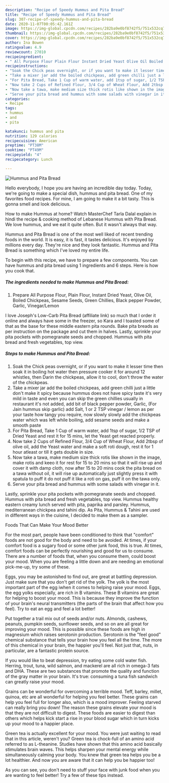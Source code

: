 ```yaml
---
description: "Recipe of Speedy Hummus and Pita Bread"
title: "Recipe of Speedy Hummus and Pita Bread"
slug: 307-recipe-of-speedy-hummus-and-pita-bread
date: 2020-11-07T00:05:42.161Z
image: https://img-global.cpcdn.com/recipes/282ba9e0bf8742f5/751x532cq70/hummus-and-pita-bread-recipe-main-photo.jpg
thumbnail: https://img-global.cpcdn.com/recipes/282ba9e0bf8742f5/751x532cq70/hummus-and-pita-bread-recipe-main-photo.jpg
cover: https://img-global.cpcdn.com/recipes/282ba9e0bf8742f5/751x532cq70/hummus-and-pita-bread-recipe-main-photo.jpg
author: Ina Bowen
ratingvalue: 4.9
reviewcount: 27010
recipeingredient:
- " All Purpose Flour Plain Flour Instant Dried Yeast Olive Oil Boiled Chickpeas Sesame Seeds Green Chillies Black pepper Powder Garlic VinegarLemon"
recipeinstructions:
- "Soak the Chick peas overnight, or if you want to make it lesser time then soak it in boiling hot water then pressure cooker it for around 12 whistles, then Darin the chickpeas, allow it to cool, don&#39;t throw the water of the chickpeas."
- "Take a mixer jar add the boiled chickpeas, add green chilli just a little don&#39;t make it spicy because hummus does not have spicy taste it&#39;s very mild in taste and even you can skip the green chillies usually in restaurant it&#39;s not added, add bit of black pepper powder, Garlic, (For Jain hummus skip garlic) add Salt, 1 or 2 TSP vinegar / lemon as per your taste how tangy you require, now slowly slowly add the chickpeas water which was left while boiling, add sesame seeds and make a smooth paste"
- "For Pita Bread, Take 1 Cup of warm water, add 1tsp of sugar, 1/2 TSP of Dried Yeast and rest it for 15 mins, let the Yeast get reacted properly."
- "Now take 2 Cups of Refined Flour, 3/4 Cup of Wheat Flour, Add 2tbsp of olive oil, add the Yeast water and make a soft roti dough, rest it for 1 hour atleast or till it gets double in size."
- "Now take a tawa, make medium size thick rotis like shown in the image, make rotis and keeo it for rest for 15 to 20 mins so that it will rise up and cover it with damp cloth, now after 15 to 20 mins cook the pita bread on a tawa without oil, it will rise up automatically just slightly press it with spatula to puff it do not puff it like a roti on gas, puff it on the tawa only."
- "Serve your pita bread and hummus with some salads with vinegar in it."
categories:
- Recipe
tags:
- hummus
- and
- pita

katakunci: hummus and pita 
nutrition: 129 calories
recipecuisine: American
preptime: "PT38M"
cooktime: "PT49M"
recipeyield: "4"
recipecategory: Lunch

---
```



![Hummus and Pita Bread](https://img-global.cpcdn.com/recipes/282ba9e0bf8742f5/751x532cq70/hummus-and-pita-bread-recipe-main-photo.jpg)

Hello everybody, I hope you are having an incredible day today. Today, we're going to make a special dish, hummus and pita bread. One of my favorites food recipes. For mine, I am going to make it a bit tasty. This is gonna smell and look delicious.

How to make Hummus at home? Watch MasterChef Tarla Dalal explain in hindi the recipe &amp; cooking method of Lebanese Hummus with Pita Bread. We love hummus, and we eat it quite often. But it wasn&#39;t always that way.

Hummus and Pita Bread is one of the most well liked of recent trending foods in the world. It is easy, it is fast, it tastes delicious. It's enjoyed by millions every day. They're nice and they look fantastic. Hummus and Pita Bread is something which I've loved my entire life.


To begin with this recipe, we have to prepare a few components. You can have hummus and pita bread using 1 ingredients and 6 steps. Here is how you cook that.

<!--inarticleads1-->

##### The ingredients needed to make Hummus and Pita Bread:

1. Prepare  All Purpose Flour, Plain Flour, Instant Dried Yeast, Olive Oil, Boiled Chickpeas, Sesame Seeds, Green Chillies, Black pepper Powder, Garlic, Vinegar/Lemon


I love Joseph&#39;s Low-Carb Pita Bread (affiliate link) so much that I order it online and always have some in the freezer, so Kara and I toasted some of that as the base for these middle eastern pita rounds. Bake pita breads as per instruction on the package and cut them in halves. Lastly, sprinkle your pita pockets with pomegranate seeds and chopped. Hummus with pita bread and fresh vegetables, top view. 

<!--inarticleads2-->

##### Steps to make Hummus and Pita Bread:

1. Soak the Chick peas overnight, or if you want to make it lesser time then soak it in boiling hot water then pressure cooker it for around 12 whistles, then Darin the chickpeas, allow it to cool, don&#39;t throw the water of the chickpeas.
1. Take a mixer jar add the boiled chickpeas, add green chilli just a little don&#39;t make it spicy because hummus does not have spicy taste it&#39;s very mild in taste and even you can skip the green chillies usually in restaurant it&#39;s not added, add bit of black pepper powder, Garlic, (For Jain hummus skip garlic) add Salt, 1 or 2 TSP vinegar / lemon as per your taste how tangy you require, now slowly slowly add the chickpeas water which was left while boiling, add sesame seeds and make a smooth paste
1. For Pita Bread, Take 1 Cup of warm water, add 1tsp of sugar, 1/2 TSP of Dried Yeast and rest it for 15 mins, let the Yeast get reacted properly.
1. Now take 2 Cups of Refined Flour, 3/4 Cup of Wheat Flour, Add 2tbsp of olive oil, add the Yeast water and make a soft roti dough, rest it for 1 hour atleast or till it gets double in size.
1. Now take a tawa, make medium size thick rotis like shown in the image, make rotis and keeo it for rest for 15 to 20 mins so that it will rise up and cover it with damp cloth, now after 15 to 20 mins cook the pita bread on a tawa without oil, it will rise up automatically just slightly press it with spatula to puff it do not puff it like a roti on gas, puff it on the tawa only.
1. Serve your pita bread and hummus with some salads with vinegar in it.


Lastly, sprinkle your pita pockets with pomegranate seeds and chopped. Hummus with pita bread and fresh vegetables, top view. Hummus healthy eastern creamy lunch served with pita, paprika and parsley. Hummus, mediterranean chickpea and tahini dip. As Pita, Hummus &amp; Tahini are used in different ways in the cuisine, I decided to make them as a sampler. 

Foods That Can Make Your Mood Better


For the most part, people have been conditioned to think that "comfort" foods are not good for the body and need to be avoided. At times, if your comfort food is a sugary food or some other junk food, this is true. At times, comfort foods can be perfectly nourishing and good for us to consume. There are a number of foods that, when you consume them, could boost your mood. When you are feeling a little down and are needing an emotional pick-me-up, try some of these.

Eggs, you may be astonished to find out, are great at battling depression. Just make sure that you don't get rid of the yolk. The yolk is the most important part of the egg iwhen it comes to helping raise your mood. Eggs, the egg yolks especially, are rich in B vitamins. These B vitamins are great for helping to boost your mood. This is because they improve the function of your brain's neural transmitters (the parts of the brain that affect how you feel). Try to eat an egg and feel a lot better!

Put together a trail mix out of seeds and/or nuts. Almonds, cashews, peanuts, pumpkin seeds, sunflower seeds, and so on are all great for improving your mood. This is possible since these foods are high in magnesium which raises serotonin production. Serotonin is the "feel good" chemical substance that tells your brain how you feel all the time. The more of this chemical in your brain, the happier you'll feel. Not just that, nuts, in particular, are a fantastic protein source.

If you would like to beat depression, try eating some cold water fish. Herring, trout, tuna, wild salmon, and mackerel are all rich in omega-3 fats and DHA. These are two substances that promote the quality and function of the gray matter in your brain. It's true: consuming a tuna fish sandwich can greatly raise your mood. 

Grains can be wonderful for overcoming a terrible mood. Teff, barley, millet, quinoa, etc are all wonderful for helping you feel better. These grains can help you feel full for longer also, which is a mood improver. Feeling starved can really bring you down! The reason these grains elevate your mood is that they are not difficult to digest. These foods are easier to digest than others which helps kick start a rise in your blood sugar which in turn kicks up your mood to a happier place.

Green tea is actually excellent for your mood. You were just waiting to read that in this article, weren't you? Green tea is chock-full of an amino acid referred to as L-theanine. Studies have shown that this amino acid basically stimulates brain waves. This helps sharpen your mental energy while simultaneously calming your body. You knew that green tea helps you be a lot healthier. And now you are aware that it can help you be happier too!

As you can see, you don't need to stuff your face with junk food when you are wanting to feel better! Try  a few  of  these  tips  instead.


